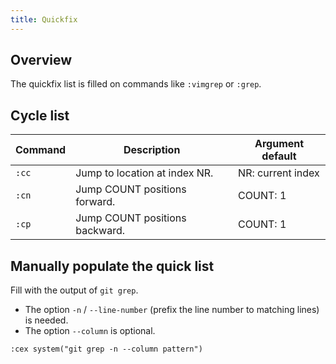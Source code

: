 ```yaml
---
title: Quickfix
---
```


## Overview

The quickfix list is filled on commands like `:vimgrep` or `:grep`.

## Cycle list

| Command | Description | Argument default |
| --- | --- | --- |
| `:cc` | Jump to location at index NR. | NR: current index |
| `:cn` | Jump COUNT positions forward. | COUNT: 1 |
| `:cp` | Jump COUNT positions backward. | COUNT: 1 |

## Manually populate the quick list

Fill with the output of `git grep`.

- The option `-n` / `--line-number` (prefix the line number to matching lines) is needed.
- The option `--column` is optional.

```vim
:cex system("git grep -n --column pattern")
```
